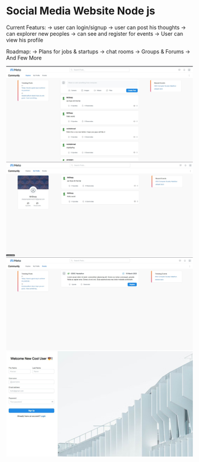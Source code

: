 # Social Media Website Node js

Current Featurs:
-> user can login/signup
-> user can post his thoughts
-> can explorer new peoples
-> can see and register for events
-> User can view his profile

Roadmap:
-> Plans for jobs & startups
-> chat rooms
-> Groups & Forums
-> And Few More

![plot](./msg-962532966-179234.jpg)
![plot](./msg-962532966-179235.jpg)
![plot](./msg-962532966-179236.jpg)
![plot](./msg-962532966-179237.jpg)
